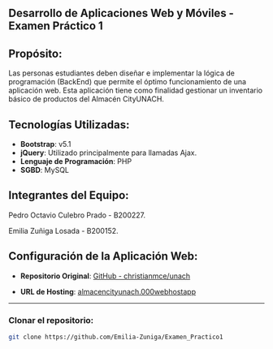 ## Desarrollo de Aplicaciones Web y Móviles - Examen Práctico 1

## Propósito:

Las personas estudiantes deben diseñar e implementar la lógica de programación (BackEnd) que permite el óptimo funcionamiento de una aplicación web. Esta aplicación tiene como finalidad gestionar un inventario básico de productos del Almacén CityUNACH.

## Tecnologías Utilizadas:

- **Bootstrap**: v5.1
- **jQuery**: Utilizado principalmente para llamadas Ajax.
- **Lenguaje de Programación**: PHP
- **SGBD**: MySQL

## Integrantes del Equipo:

Pedro Octavio Culebro Prado - B200227.

Emilia Zuñiga Losada - B200152.

## Configuración de la Aplicación Web:

- **Repositorio Original**: [GitHub - christianmce/unach](https://github.com/christianmce/unach/tree/master/desarrollo_web/appweb)
  
- **URL de Hosting**: [almacencityunach.000webhostapp](https://almacencityunach.000webhostapp.com)

---

### Clonar el repositorio: 

   ```bash
   git clone https://github.com/Emilia-Zuniga/Examen_Practico1
   ```


